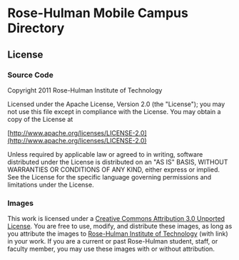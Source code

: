 Rose-Hulman Mobile Campus Directory
===================================

License
-------

### Source Code ###

Copyright 2011 Rose-Hulman Institute of Technology

Licensed under the Apache License, Version 2.0 (the "License");
you may not use this file except in compliance with the License.
You may obtain a copy of the License at

[http://www.apache.org/licenses/LICENSE-2.0](http://www.apache.org/licenses/LICENSE-2.0)

Unless required by applicable law or agreed to in writing, software
distributed under the License is distributed on an "AS IS" BASIS,
WITHOUT WARRANTIES OR CONDITIONS OF ANY KIND, either express or implied.
See the License for the specific language governing permissions and
limitations under the License.

### Images ###

This work is licensed under a
[Creative Commons Attribution 3.0 Unported License](http://creativecommons.org/licenses/by/3.0/).
You are free to use, modify, and distribute these images, as long as you attribute
the images to [Rose-Hulman Institute of Technology](http://www.rose-hulman.edu)
(with link) in your work. If you are a current or past Rose-Hulman student, staff, or
faculty member, you may use these images with or without attribution.
